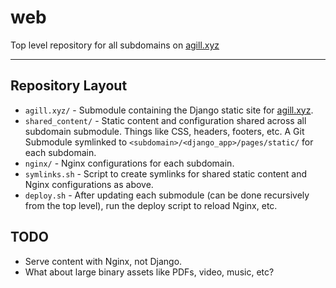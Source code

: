 # web

Top level repository for all subdomains on [agill.xyz](https://agill.xyz)

---

## Repository Layout

* `agill.xyz/` - Submodule containing the Django static site for [agill.xyz](https://agill.xyz).
* `shared_content/` - Static content and configuration shared across all subdomain submodule. Things like CSS, headers, footers, etc. A Git Submodule symlinked to `<subdomain>/<django_app>/pages/static/` for each subdomain.
* `nginx/` - Nginx configurations for each subdomain.
* `symlinks.sh` - Script to create symlinks for shared static content and Nginx configurations as above.
* `deploy.sh` - After updating each submodule (can be done recursively from the top level), run the deploy script to reload Nginx, etc.

## TODO

* Serve content with Nginx, not Django.
* What about large binary assets like PDFs, video, music, etc?

